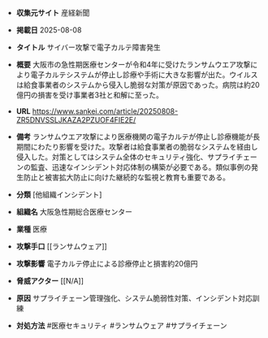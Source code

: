 - **収集元サイト**
産経新聞

- **掲載日**
2025-08-08

- **タイトル**
サイバー攻撃で電子カルテ障害発生

- **概要**
大阪市の急性期医療センターが令和4年に受けたランサムウエア攻撃により電子カルテシステムが停止し診療や手術に大きな影響が出た。ウイルスは給食事業者のシステムから侵入し脆弱な対策が原因であった。病院は約20億円の損害を受け事業者3社と和解に至った。

- **URL**
https://www.sankei.com/article/20250808-ZR5DNVSSLJKAZA2PZUOF4FIE2E/

- **備考**
ランサムウエア攻撃により医療機関の電子カルテが停止し診療機能が長期間にわたり影響を受けた。攻撃者は給食事業者の脆弱なシステムを経由し侵入した。対策としてはシステム全体のセキュリティ強化、サプライチェーンの監査、迅速なインシデント対応体制の構築が必要である。類似事例の発生防止と被害拡大防止に向けた継続的な監視と教育も重要である。

- **分類**
[他組織インシデント]

- **組織名**
大阪急性期総合医療センター

- **業種**
医療

- **攻撃手口**
[[ランサムウェア]]

- **攻撃影響**
電子カルテ停止による診療停止と損害約20億円

- **脅威アクター**
[[N/A]]

- **原因**
サプライチェーン管理強化、システム脆弱性対策、インシデント対応訓練

- **対処方法**
#医療セキュリティ #ランサムウェア #サプライチェーン
